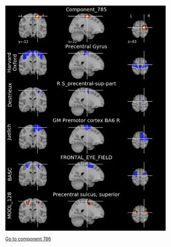 


![785](preliminary/785.jpg "Component 785")

[Go to component 786](https://parietal-inria.github.io/MODL_atlas/1024/786 "Component 786")